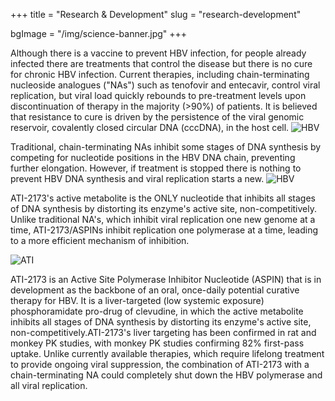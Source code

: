 +++
title = "Research & Development"
slug = "research-development"

bgImage = "/img/science-banner.jpg"
+++

Although there is a vaccine to prevent HBV infection, for people already infected there are treatments that control the disease but there is no cure for chronic HBV infection. Current therapies, including chain-terminating nucleoside analogues ("NAs") such as tenofovir and entecavir, control viral replication, but viral load quickly rebounds to pre-treatment levels upon discontinuation of therapy in the majority (>90%) of patients. It is believed that resistance to cure is driven by the persistence of the viral genomic reservoir, covalently closed circular DNA (cccDNA), in the host cell. 
![HBV](/img/HBV.jpg)


Traditional, chain-terminating NAs inhibit some stages of DNA synthesis by competing for nucleotide positions in the HBV DNA chain, preventing further elongation. However, if treatment is stopped there is nothing to prevent HBV DNA synthesis and viral replication starts a new.
![HBV](/img/tenofovir.jpg)

ATI-2173's active metabolite is the ONLY nucleotide that inhibits all stages of DNA synthesis by distorting its enzyme's active site, non-competitively. Unlike traditional NA's, which inhibit viral replication one new genome at a time, ATI-2173/ASPINs inhibit replication one polymerase at a time, leading to a more efficient mechanism of inhibition.

![ATI](/img/ATI.jpg)

ATI-2173 is an Active Site Polymerase Inhibitor Nucleotide (ASPIN) that is in development as the backbone of an oral, once-daily potential curative therapy for HBV. It is a liver-targeted (low systemic exposure) phosphoramidate pro-drug of clevudine, in which the active metabolite inhibits all stages of DNA synthesis by distorting its enzyme's active site, non-competitively.ATI-2173's liver targeting has been confirmed in rat and monkey PK studies, with monkey PK studies confirming 82% first-pass uptake. Unlike currently available therapies, which require lifelong treatment to provide ongoing viral suppression, the combination of ATI-2173 with a chain-terminating NA could completely shut down the HBV polymerase and all viral replication.